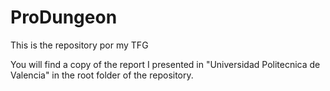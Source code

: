 # ProDungeon
This is the repository por my TFG

You will find a copy of the report I presented in "Universidad Politecnica de Valencia" in the root folder of the repository.
